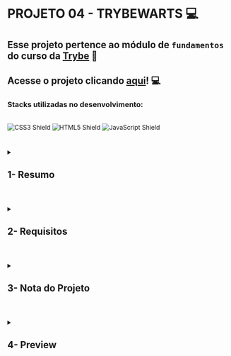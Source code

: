 # PROJETO 04 - TRYBEWARTS :computer:

## Esse projeto pertence ao módulo de `fundamentos` do curso da [Trybe](https://www.betrybe.com/) :green_heart:

## Acesse o projeto clicando [aqui](https://jonnoliveira.github.io/trybe-project-04-trybewarts/)! :computer:
 
### Stacks utilizadas no desenvolvimento:
<div style="display: inline_block"><br>
  <img src="https://img.shields.io/badge/CSS3-1572B6?style=for-the-badge&logo=css3&logoColor=white" alt="CSS3 Shield" />
  <img src="https://img.shields.io/badge/HTML5-E34F26?style=for-the-badge&logo=html5&logoColor=white" alt="HTML5 Shield" />
  <img src="https://img.shields.io/badge/JavaScript-323330?style=for-the-badge&logo=javascript&logoColor=F7DF1E" alt="JavaScript Shield" />
</div>

#

<details>
 
<summary>
  
## 1- Resumo
  
</summary>

Neste projeto desenvolvemos um formulário que retorna o feedback do usuário. Este foi o primeiro projeto em duplas simulando, basicamente, como o desenvolvimento de uma aplicação pode funcionar dentro de uma empresa e como as soft skills são vitais nas relações interpessoais. Usamos HTML, CSS e JavaScript para as implementações. Veja mais abaixo!
  
</details>

#

<details>
 
<summary>
 
## 2- Requisitos

</summary>

* I. Crie uma barra verde na parte superior da página.

* II. Adicione o logotipo da Trybewarts.

* III. Acrescente um formulário de login no header.

* IV. crie um título com o texto "Trybewarts" centralizado dentro do Header.

* V. Adicione um formulário no corpo da página.

* VI. Faça com que a direção do formulário seja vertical.

* VII. Adicione a logo da Trybewarts ao lado direito da página.

* VIII. Acrescente inputs de nome, sobrenome e email ao formulário.

* IX. Acrescente um select ao formulário.

* X. Posicione os campos de Nome e Sobrenome lado a lado.

* XI. Posicione os campos de Email e Casa lado a lado.

* XII. Adicione 3 inputs do tipo radio ao formulário.

* XIII. Crie inputs do tipo checkbox.

* XIV. Crie um campo de avaliação.

* XV. Crie uma textarea.

* XVI. Crie uma checkbox que servirá para validar as informações digitadas pela pessoa usuária.

* XVII. Crie um botão de "Enviar" para submeter o formulário.

* XVIII. Habilite o botão "Enviar" após a validação do checkbox.

* XIV. Crie um rodapé ao final da página.

---
 
## Requisitos Bônus

* XX. Crie um contador de caracteres.

* XXI. Substitua o formulário pelas informações da pessoa estudante.

</details>

# 

<details>
 
<summary>

## 3- Nota do Projeto
 
</summary>

## 100% :heavy_check_mark:

![Project-Trybewarts-Grade](https://github.com/jonnoliveira/trybe-project-04-trybewarts/blob/main/images/trybewarts-grade.png)

</details> 
 
# 

<details>
 
<summary>

## 4- Preview

</summary>

![Project-Trybewarts-Grade-1](https://github.com/jonnoliveira/trybe-project-04-trybewarts/blob/main/images/trybewarts-preview-1.png)
![Project-Trybewarts-Grade-2](https://github.com/jonnoliveira/trybe-project-04-trybewarts/blob/main/images/trybewarts-preview-2.png)
  
</details>
